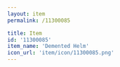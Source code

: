 ```yaml
---
layout: item
permalink: /11300085

title: Item
id: '11300085'
item_name: 'Demented Helm'
icon_url: 'item/icon/11300085.png'
---
```

